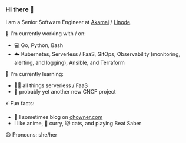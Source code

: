 ### Hi there 👋

<!--
**AshleyDumaine/AshleyDumaine** is a ✨ _special_ ✨ repository because its `README.md` (this file) appears on your GitHub profile.

Here are some ideas to get you started:

- 🔭 I’m currently working on ...
- 🌱 I’m currently learning ...
- 👯 I’m looking to collaborate on ...
- 🤔 I’m looking for help with ...
- 💬 Ask me about ...
- 📫 How to reach me: ...
- 😄 Pronouns: ...
- ⚡ Fun fact: ...
-->

I am a Senior Software Engineer at [Akamai](https://akamai.com) / [Linode](https://linode.com).

🔭 I’m currently working with / on:
- :computer: Go, Python, Bash
- :cloud: Kubernetes, Serverless / FaaS, GitOps, Observability (monitoring, alerting, and logging), Ansible, and Terraform

🌱 I’m currently learning:
- :technologist: all things serverless / FaaS
- :thinking: probably yet another new CNCF project

⚡ Fun facts:
- :green_book: I sometimes blog on [chowner.com](https://chowner.com/blog)
- I like anime, :curry: curry, :cat: cats, and playing Beat Saber

😄 Pronouns: she/her
